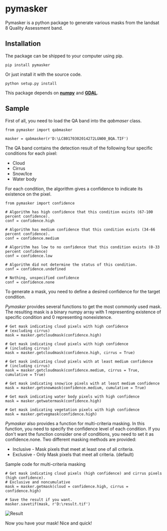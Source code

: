 # pymasker

Pymasker is a python package to generate various masks from the landsat 8 Quality Assessment band.

## Installation

The package can be shipped to your computer using pip.

	pip install pymasker

Or just install it with the source code.

	python setup.py install

This package depends on [**numpy**](http://www.numpy.org/) and [**GDAL**](https://pypi.python.org/pypi/GDAL/).

## Sample

First of all, you need to load the QA band into the *qabmaser* class.

	from pymasker import qabmasker

	masker = qabmasker(r'D:\LC80170302014272LGN00_BQA.TIF')

The QA band contains the detection result of the following four specific conditions for each pixel:

* Cloud
* Cirrus
* Snow/Ice
* Water body

For each condition, the algorithm gives a confidence to indicate its existence on the pixel.

	from pymasker import confidence

	# Algorithm has high confidence that this condition exists (67-100 percent confidence).
	conf = confidence.high

	# Algorithm has medium confidence that this condition exists (34-66 percent confidence).
	conf = confidence.medium

	# Algorithm has low to no confidence that this condition exists (0-33 percent confidence)
	conf = confidence.low

	# Algorithm did not determine the status of this condition.
	conf = confidence.undefined

	# Nothing, unspecified confidence
	conf = confidence.none

To generate a mask, you need to define a desired confidence for the target condition. 

*Pymasker* provides several functions to get the most commonly used mask. The resulting mask is a binary numpy array with 1 representing existence of specific condition and 0 representing nonexistence.

	# Get mask indicating cloud pixels with high confidence 
	# (excluding cirrus)
	mask = masker.getcloudmask(confidence.high)

	# Get mask indicating cloud pixels with high confidence 
	# (including cirrus)
	mask = masker.getcloudmask(confidence.high, cirrus = True)

	# Get mask indicating cloud pixels with at least medium confidence 
	# (including cirrus)
	mask = masker.getcloudmask(confidence.medium, cirrus = True, cumulative = True)

	# Get mask indicating snow/ice pixels with at least medium confidence
	mask = masker.getsnowmask(confidence.medium, cumulative = True)

	# Get mask indicating water body pixels with high confidence
	mask = masker.getwatermask(confidence.high)

	# Get mask indicating vegetation pixels with high confidence
	mask = masker.getvegmask(confidence.high)

*Pymasker* also provides a function for multi-criteria masking. In this function, you need to specify the confidence level of each condition. If you don't want the function consider one of conditions, you need to set it as confidence.none. Two different masking methods are provided:

* Inclusive	-	Mask pixels that meet at least one of all criteria.
* Exclusive -	Only Mask pixels that meet all criteria. (default)

Sample code for multi-criteria masking

	# Get mask indicating cloud pixels (high confidence) and cirrus pixels (high confidence).
	# Exclusive and noncumulative
	mask = masker.getmask(cloud = confidence.high, cirrus = confidence.high)

	# Save the result if you want.
	masker.savetif(mask, r'D:\result.tif')

![Result](http://haoliangyu.net/images/GIS/masking-pymasker/maskresult.png)

Now you have your mask! Nice and quick!
